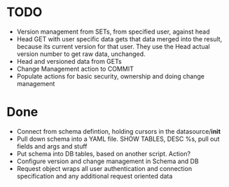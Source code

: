 # TODO

 * Version management from SETs, from specified user, against head
 * Head GET with user specific data gets that data merged into the result, because its current version for that user.  They use the Head actual version number to get raw data, unchanged.
 * Head and versioned data from GETs
 * Change Management action to COMMIT
 * Populate actions for basic security, ownership and doing change management

# Done 
 
 * Connect from schema defintion, holding cursors in the datasource/__init__
 * Pull down schema into a YAML file.  SHOW TABLES, DESC %s, pull out fields and args and stuff
 * Put schema into DB tables, based on another script.  Action?
 * Configure version and change management in Schema and DB
 * Request object wraps all user authentication and connection specification and any additional request oriented data

